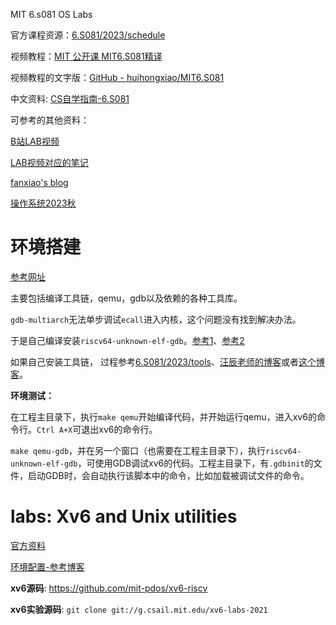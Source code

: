 MIT 6.s081 OS Labs

官方课程资源：[6.S081/2023/schedule](https://pdos.csail.mit.edu/6.S081/2023/schedule.html)

视频教程：[MIT 公开课 MIT6.S081精译](https://www.bilibili.com/video/BV1rS4y1n7y1/?spm_id_from=333.999.0.0&vd_source=5fc9d3a9044a95a2e4960e3b99616e6e)

视频教程的文字版：[GitHub - huihongxiao/MIT6.S081](https://github.com/huihongxiao/MIT6.S081)

中文资料: [CS自学指南-6.S081](https://csdiy.wiki/%E6%93%8D%E4%BD%9C%E7%B3%BB%E7%BB%9F/MIT6.S081/)

可参考的其他资料：

[B站LAB视频](https://space.bilibili.com/28086502/channel/collectiondetail?sid=674585)

[LAB视频对应的笔记](https://cactus-agenda-c84.notion.site/XV6-labs-2021-0894f931b3324edea30dca7826c01a97)

[fanxiao's blog](https://fanxiao.tech/)

[操作系统2023秋](http://hitsz-cslab.gitee.io/os-labs/)

# 环境搭建

[参考网址](https://pdos.csail.mit.edu/6.S081/2021/tools.html)

主要包括编译工具链，qemu，gdb以及依赖的各种工具库。

`gdb-multiarch`无法单步调试`ecall`进入内核，这个问题没有找到解决办法。

于是自己编译安装`riscv64-unknown-elf-gdb`。[参考1](https://zhuanlan.zhihu.com/p/638731320)、[参考2](http://rcore-os.cn/rCore-Tutorial-deploy/docs/pre-lab/gdb.html)

如果自己安装工具链， 过程参考[6.S081/2023/tools](https://pdos.csail.mit.edu/6.S081/2023/tools.html)、[汪辰老师的博客](https://gitee.com/aosp-riscv/working-group/blob/master/articles/20220721-riscv-gcc.md)或者[这个博客](https://zhuanlan.zhihu.com/p/72862396)。

**环境测试：**

在工程主目录下，执行`make qemu`开始编译代码，并开始运行qemu，进入xv6的命令行。`Ctrl A+X`可退出xv6的命令行。

`make qemu-gdb`，并在另一个窗口（也需要在工程主目录下），执行`riscv64-unknown-elf-gdb`，可使用GDB调试xv6的代码。工程主目录下，有`.gdbinit`的文件，启动GDB时，会自动执行该脚本中的命令，比如加载被调试文件的命令。

# labs: Xv6 and Unix utilities

[官方资料](https://pdos.csail.mit.edu/6.S081/2021/labs/util.html)

[环境配置-参考博客](https://zhuanlan.zhihu.com/p/428502480)

**xv6源码**: https://github.com/mit-pdos/xv6-riscv

**xv6实验源码**: `git clone git://g.csail.mit.edu/xv6-labs-2021`